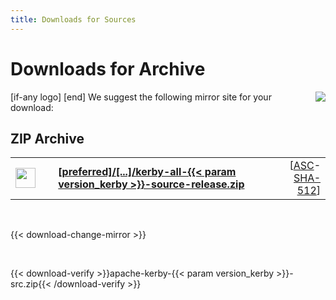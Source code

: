 ```yaml
---
title: Downloads for Sources
---
```


# Downloads for Archive

<p>
    [if-any logo]
    <a href="[link]"><img align="right" src="[logo]" border="0" /></a>
    [end]
    We suggest the following mirror site for your download:
</p>

## ZIP Archive

<p>
    <div class="download">
        <table width="100%" class="noBorder">
            <tr>
                <td>
                    <a href="[preferred]/directory/kerby/dist/{{< param version_kerby >}}/kerby-all-{{< param version_kerby >}}-source-release.zip">
                        <img src="/images/download.png" width="32" height="32" border="0"/>
                    </a>
                </td>
                <td>&nbsp;</td>
                <td>
                    <a href="[preferred]/directory/kerby/dist/{{< param version_kerby >}}/kerby-all-{{< param version_kerby >}}-source-release.zip">
                        <strong>
                            [preferred]/&#91;...&#93;/kerby-all-{{< param version_kerby >}}-source-release.zip
                        </strong>
                    </a>
                </td>
                <td align="right">
                    [<a href="https://downloads.apache.org/directory/kerby/dist/{{< param version_kerby >}}/kerby-all-{{< param version_kerby >}}-source-release.zip.asc">ASC</a>-<a href="https://downloads.apache.org/directory/kerby/dist/{{< param version_kerby >}}/kerby-all-{{< param version_kerby >}}-source-release.zip.sha512">SHA-512</a>]
                </td>
            </tr>
        </table>
    </div>
</p>

<p>&nbsp;</p>

{{< download-change-mirror >}}

<p>&nbsp;</p>

{{< download-verify >}}apache-kerby-{{< param version_kerby >}}-src.zip{{< /download-verify >}}

